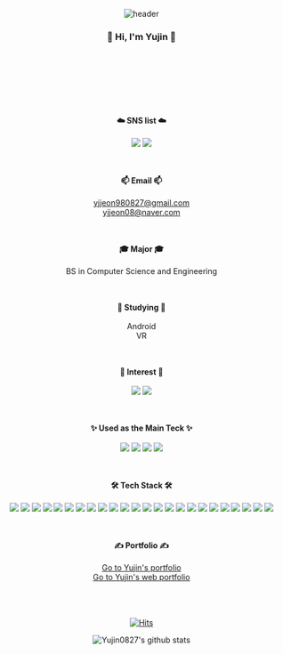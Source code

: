 

<!--
**Yujin0827/Yujin0827** is a ✨ _special_ ✨ repository because its `README.md` (this file) appears on your GitHub profile.

Here are some ideas to get you started:

- 🔭 I’m currently working on ...
- 🌱 I’m currently learning ...
- 👯 I’m looking to collaborate on ...
- 🤔 I’m looking for help with ...
- 💬 Ask me about ...
- 📫 How to reach me: ...
- 😄 Pronouns: ...
- ⚡ Fun fact: ...

### Hi there 👋
-->


<div align="center">

![header](https://capsule-render.vercel.app/api?type=waving&color=auto&height=300&section=header&text=Yujin's%20GitHub&fontAlignY=43&fontSize=85&desc=Hi%20there👋&descAlign=75&descAlignY=56&animation=twinkling)

### 👋 Hi, I'm Yujin 👋 
<br><br>
---
<br><br>
<strong>☁️ SNS list ☁️</strong>
<br><br>
<a href="https://www.instagram.com/dbwlsl__98/" target="_blank"><img src="https://img.shields.io/badge/Instagram-DD2F7D?style=flat-square&logo=Instagram&logoColor=white"/></a>
<a href="https://www.facebook.com/profile.php?id=100005101835786" target="_blank"><img src="https://img.shields.io/badge/Facebook-1877F2?style=flat-square&logo=Facebook&logoColor=white"/></a>

<br><br>
<strong>📫 Email 📫</strong>
<br><br>
yjjeon980827@gmail.com<br>
yjjeon08@naver.com
            

<br><br>
<strong>🎓 Major 🎓</strong>
<br><br>
BS in Computer Science and Engineering


<br><br>
<strong>🌱 Studying 🌱</strong>
<br><br>
Android <br>
VR <br>


<br><br>
<strong>🔭 Interest 🔭</strong>
<br><br>
<img src="https://img.shields.io/badge/Android Studio-228B22?style=flat&logo=Android&logoColor=white">
<img src="https://img.shields.io/badge/Unity-000000?style=flat&logo=Unity&logoColor=white">
                 
<br><br>
<strong>✨ Used as the Main Teck ✨</strong>
<br><br>
<img src="https://img.shields.io/badge/Java-FFFFFF?style=flat&logo=Java&logoColor=black">
<img src="https://img.shields.io/badge/Kotlin-9932CC?style=flat&logo=Kotlin&logoColor=white">
<img src="https://img.shields.io/badge/C++-00599C?style=flat&logo=c%2B%2B&logoColor=white">
<img src="https://img.shields.io/badge/Linux-ADFF2F?style=flat&logo=Linux&logoColor=black">
            
<br><br>
<strong>🛠️ Tech Stack 🛠️</strong>
<br><br>
<img src="https://img.shields.io/badge/Python-ADFF2F?style=flat&logo=Python&logoColor=black">
<img src="https://img.shields.io/badge/C-27338E?style=flat&logo=C&logoColor=white">
<img src="https://img.shields.io/badge/CSharp-4f1062?style=flat&logo=csharp&logoColor=white">
<img src="https://img.shields.io/badge/Swift-F65A2E?style=flat&logo=Swift&logoColor=white">
<img src="https://img.shields.io/badge/JavaScript-778899?style=flat&logo=JavaScript&logoColor=white">
<img src="https://img.shields.io/badge/HTML5-FF4500?style=flat&logo=HTML5&logoColor=white">
<img src="https://img.shields.io/badge/CSS-254BDD?style=flat&logo=CSS3&logoColor=white">
<img src="https://img.shields.io/badge/Markdown-000000?style=flat&logo=Markdown&logoColor=white">
<img src="https://img.shields.io/badge/Vue.js-32CD32?style=flat&logo=Vue.js&logoColor=white">
<img src="https://img.shields.io/badge/React-61DAFB?style=flat&logo=react&logoColor=black">
<img src="https://img.shields.io/badge/Node.js-339933?style=flat&logo=Node.js&logoColor=white">
<img src="https://img.shields.io/badge/MSSQL-ACACAC?style=flat&logo=Microsoft SQL Server&logoColor=black">
<img src="https://img.shields.io/badge/Ubuntu-E95420?style=flat&logo=Ubuntu&logoColor=white">
<img src="https://img.shields.io/badge/Docker-2496ED?style=flat&logo=Docker&logoColor=white">
<img src="https://img.shields.io/badge/OpenCV-FFFFFF?style=flat&logo=OpenCV&logoColor=black">
<img src="https://img.shields.io/badge/Firebase-FFCA2B?style=flat&logo=Firebase&logoColor=black">
<img src="https://img.shields.io/badge/Git-F05032?style=flat&logo=git&logoColor=white">
<img src="https://img.shields.io/badge/GitHub-181717?style=flat&logo=github&logoColor=white">
<img src="https://img.shields.io/badge/Unity-000000?style=flat&logo=Unity&logoColor=white">
<img src="https://img.shields.io/badge/Android Studio-228B22?style=flat&logo=Android&logoColor=white">
<img src="https://img.shields.io/badge/Xcode-1B83ED?style=flat&logo=Xcode&logoColor=white">
<img src="https://img.shields.io/badge/Adobe XD-F217AD?style=flat&logo=Adobe XD&logoColor=white">
<img src="https://img.shields.io/badge/Figma-FF0000?style=flat&logo=Figma&logoColor=white">
<img src="https://img.shields.io/badge/Zeplin-FF7F00?style=flat&logo=Zeplin&logoColor=white">


<br><br>
<strong>✍️ Portfolio ✍️ </strong>
<br><br>
[Go to Yujin's portfolio](https://drive.google.com/drive/folders/1WHh4RKXisklXdP_cNV7Ep2Cotes1nar7?usp=sharing)
<br>
[Go to Yujin's web portfolio](https://Yujin0827.github.io)
            
<br><br><br>
[![Hits](https://hits.seeyoufarm.com/api/count/incr/badge.svg?url=https%3A%2F%2Fgithub.com%2FYujin0827&count_bg=%23E9B0E8&title_bg=%23727171&icon=smugmug.svg&icon_color=%23E7E7E7&title=today%27s&edge_flat=false)](https://hits.seeyoufarm.com)

<!-- [![Top Langs](https://github-readme-stats.vercel.app/api/top-langs/?username=Yujin0827&layout=compact)](https://github.com/Yujin0827/github-readme-stats) -->

![Yujin0827's github stats](https://github-readme-stats.vercel.app/api?username=Yujin0827&show_icons=true)



</div>
